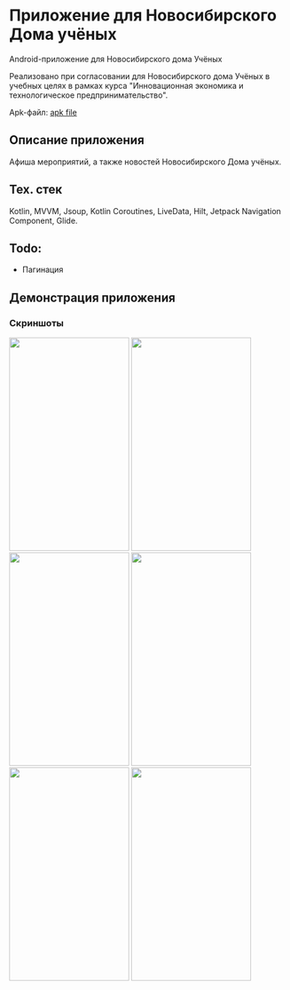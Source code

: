# Приложение для Новосибирского Дома учёных

Android-приложение для Новосибирского дома Учёных

Реализовано при согласовании для Новосибирского дома Учёных в учебных целях в рамках курса "Инновационная экономика и технологическое предпринимательство".

Apk-файл: [apk file](/affiche.apk)

## Описание приложения

Афиша мероприятий, а также новостей Новосибирского Дома учёных.

## Тех. стек

Kotlin, MVVM, Jsoup, Kotlin Coroutines, LiveData, Hilt, Jetpack Navigation Component, Glide.

## Todo:
-  Пагинация

## Демонстрация приложения

### Скриншоты

<img src="https://github.com/IlyaVolf/AfficheApp/assets/70796651/9e5c5aba-9eb5-4abf-aa8c-45bb1188de04" width="216" height="384">
<img src="https://github.com/IlyaVolf/AfficheApp/assets/70796651/16caeee2-339c-4157-8735-f4aa786c58d4" width="216" height="384">
<img src="https://github.com/IlyaVolf/AfficheApp/assets/70796651/52b92426-3646-4256-adc9-ecbe69d3465b" width="216" height="384">
<img src="https://github.com/IlyaVolf/AfficheApp/assets/70796651/2e8307e6-633e-4bbd-9ef7-50b2f02f246b" width="216" height="384">
<img src="https://github.com/IlyaVolf/AfficheApp/assets/70796651/8d3b5ab0-c851-4eba-aac5-373e8aeca658" width="216" height="384">
<img src="https://github.com/IlyaVolf/AfficheApp/assets/70796651/dfacbf11-01f9-48f8-9a28-c54d325c7dee" width="216" height="384">
